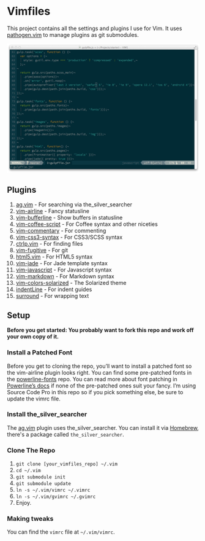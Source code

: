 # Vimfiles

This project contains all the settings and plugins I use for Vim. It uses
[pathogen.vim](https://github.com/tpope/vim-pathogen) to manage plugins as
git submodules.

![Screenshot of Vim](https://github.com/jordanthomas/vimfiles/raw/master/screenshot.png)

## Plugins

1. [ag.vim](https://github.com/rking/ag.vim) - For searching via the_silver_searcher
2. [vim-airline](https://github.com/bling/vim-airline) - Fancy statusline
3. [vim-bufferline](https://github.com/bling/vim-bufferline) - Show buffers in statusline
4. [vim-coffee-script](https://github.com/kchmck/vim-coffee-script) - For Coffee syntax and other niceties
5. [vim-commentary](https://github.com/tpope/vim-commentary) - For commenting
6. [vim-css3-syntax](https://github.com/hail2u/vim-css3-syntax) - For CSS3/SCSS syntax
7. [ctrlp.vim](https://github.com/kien/ctrlp.vim) - For finding files
8. [vim-fugitive](https://github.com/tpope/vim-fugitive) - For git
9. [html5.vim](https://github.com/othree/html5.vim) - For HTML5 syntax
10. [vim-jade](https://github.com/digitaltoad/vim-jade) - For Jade template syntax
11. [vim-javascript](https://github.com/pangloss/vim-javascript) - For Javascript syntax
12. [vim-markdown](https://github.com/tpope/vim-markdown) - For Markdown syntax
13. [vim-colors-solarized](https://github.com/altercation/vim-colors-solarized) - The Solarized theme
14. [indentLine](https://github.com/Yggdroot/indentLine) - For indent guides
15. [surround](https://github.com/tpope/vim-surround) - For wrapping text

## Setup

**Before you get started: You probably want to fork this repo and work off your own copy of it.**

### Install a Patched Font

Before you get to cloning the repo, you’ll want to install a patched font so
the vim-airline plugin looks right. You can find some pre-patched fonts in the
[powerline-fonts](https://github.com/Lokaltog/powerline-fonts) repo. You can
read more about font patching in [Powerline’s docs](http://powerline.readthedocs.org/en/latest/fontpatching.html#font-patching)
if none of the pre-patched ones suit your fancy. I’m using Source Code Pro in
this repo so if you pick something else, be sure to update the vimrc file.

### Install the_silver_searcher

The [ag.vim](https://github.com/rking/ag.vim) plugin uses the_silver_searcher. You can install it via [Homebrew](http://brew.sh), there's a package called `the_silver_searcher`.

### Clone The Repo

  1. `git clone [your_vimfiles_repo] ~/.vim`
  2. `cd ~/.vim`
  3. `git submodule init`
  4. `git submodule update`
  5. `ln -s ~/.vim/vimrc ~/.vimrc`
  6. `ln -s ~/.vim/gvimrc ~/.gvimrc`
  7. Enjoy.

### Making tweaks

You can find the `vimrc` file at `~/.vim/vimrc`.
